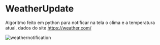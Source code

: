 # WeatherUpdate

Algoritmo feito em python para notificar na tela o clima e a temperatura atual, dados do site https://weather.com/

![weathernotification](https://user-images.githubusercontent.com/116197527/196760965-968b5247-9046-4a5b-a972-393e56152d4d.png)
